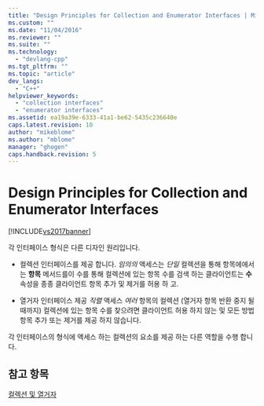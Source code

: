 ```yaml
---
title: "Design Principles for Collection and Enumerator Interfaces | Microsoft Docs"
ms.custom: ""
ms.date: "11/04/2016"
ms.reviewer: ""
ms.suite: ""
ms.technology: 
  - "devlang-cpp"
ms.tgt_pltfrm: ""
ms.topic: "article"
dev_langs: 
  - "C++"
helpviewer_keywords: 
  - "collection interfaces"
  - "enumerator interfaces"
ms.assetid: ea19a39e-6333-41a1-be62-5435c236640e
caps.latest.revision: 10
author: "mikeblome"
ms.author: "mblome"
manager: "ghogen"
caps.handback.revision: 5
---
```

# Design Principles for Collection and Enumerator Interfaces
[!INCLUDE[vs2017banner](../assembler/inline/includes/vs2017banner.md)]

각 인터페이스 형식은 다른 디자인 원리입니다.  
  
-   컬렉션 인터페이스를 제공 합니다.  *임의의* 액세스는  *단일* 컬렉션을 통해 항목에에서는  **항목** 메서드를이 수를 통해 컬렉션에 있는 항목 수를 검색 하는 클라이언트는  **수** 속성을 종종 클라이언트 항목 추가 및 제거를 허용 하 고.  
  
-   열거자 인터페이스 제공  *직렬* 액세스  *여러* 항목의 컬렉션 \(열거자 항목 반환 중지 될 때까지\) 컬렉션에 있는 항목 수를 찾으려면 클라이언트 허용 하지 않는 및 모든 방법 항목 추가 또는 제거를 제공 하지 않습니다.  
  
 각 인터페이스의 형식에 액세스 하는 컬렉션의 요소를 제공 하는 다른 역할을 수행 합니다.  
  
## 참고 항목  
 [컬렉션 및 열거자](../atl/atl-collections-and-enumerators.md)
